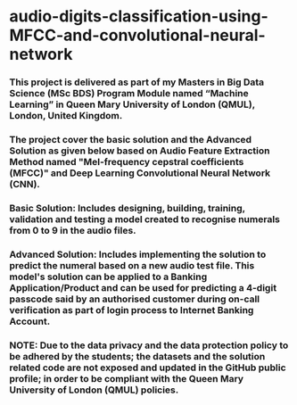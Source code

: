 # audio-digits-classification-using-MFCC-and-convolutional-neural-network

<h3>This project is delivered as part of my Masters in Big Data Science (MSc BDS) Program Module named “Machine Learning” in Queen Mary University of London (QMUL), London, United Kingdom.</h3> 

<h3>The project cover the basic solution and the Advanced Solution as given below based on Audio Feature Extraction Method named "Mel-frequency cepstral coefficients (MFCC)" and Deep Learning Convolutional Neural Network (CNN).</h3>   

<h3><b>Basic Solution:</b> Includes designing, building, training, validation and testing a model created to recognise numerals from 0 to 9 in the audio files.</h3>   

<h3><b>Advanced Solution:</b> Includes implementing the solution to predict the numeral based on a new audio test file. This model's solution can be applied to a Banking Application/Product and can be used for predicting a 4-digit passcode said by an authorised customer during on-call verification as part of login process to Internet Banking Account.</h3>   

<h3>NOTE: Due to the data privacy and the data protection policy to be adhered by the students; the datasets and the solution related code are not exposed and updated in the GitHub public profile; in order to be compliant with the Queen Mary University of London (QMUL) policies.</h3> 

